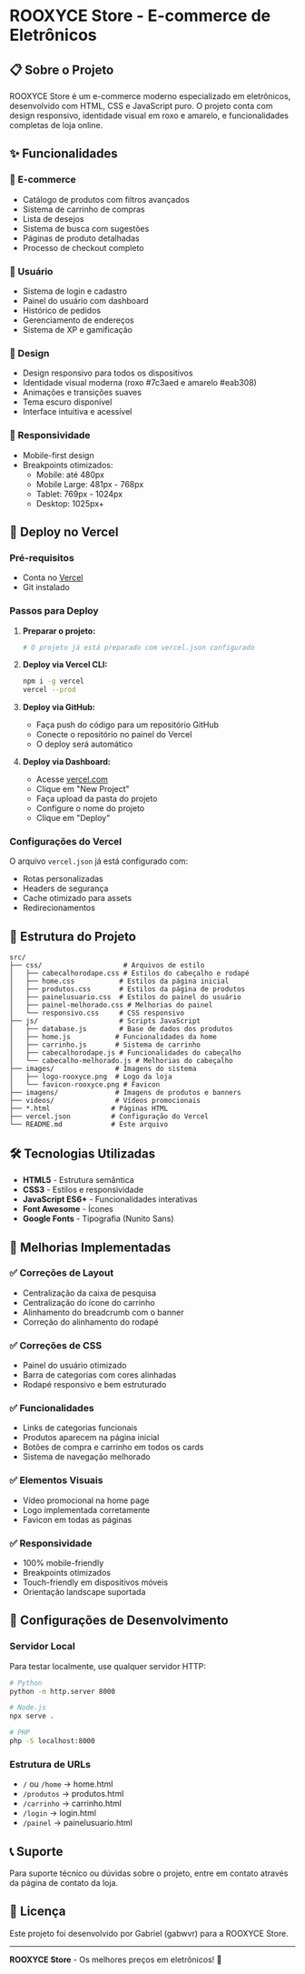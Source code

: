 # ROOXYCE Store - E-commerce de Eletrônicos

## 📋 Sobre o Projeto

ROOXYCE Store é um e-commerce moderno especializado em eletrônicos, desenvolvido com HTML, CSS e JavaScript puro. O projeto conta com design responsivo, identidade visual em roxo e amarelo, e funcionalidades completas de loja online.

## ✨ Funcionalidades

### 🛒 E-commerce
- Catálogo de produtos com filtros avançados
- Sistema de carrinho de compras
- Lista de desejos
- Sistema de busca com sugestões
- Páginas de produto detalhadas
- Processo de checkout completo

### 👤 Usuário
- Sistema de login e cadastro
- Painel do usuário com dashboard
- Histórico de pedidos
- Gerenciamento de endereços
- Sistema de XP e gamificação

### 🎨 Design
- Design responsivo para todos os dispositivos
- Identidade visual moderna (roxo #7c3aed e amarelo #eab308)
- Animações e transições suaves
- Tema escuro disponível
- Interface intuitiva e acessível

### 📱 Responsividade
- Mobile-first design
- Breakpoints otimizados:
  - Mobile: até 480px
  - Mobile Large: 481px - 768px
  - Tablet: 769px - 1024px
  - Desktop: 1025px+

## 🚀 Deploy no Vercel

### Pré-requisitos
- Conta no [Vercel](https://vercel.com)
- Git instalado

### Passos para Deploy

1. **Preparar o projeto:**
   ```bash
   # O projeto já está preparado com vercel.json configurado
   ```

2. **Deploy via Vercel CLI:**
   ```bash
   npm i -g vercel
   vercel --prod
   ```

3. **Deploy via GitHub:**
   - Faça push do código para um repositório GitHub
   - Conecte o repositório no painel do Vercel
   - O deploy será automático

4. **Deploy via Dashboard:**
   - Acesse [vercel.com](https://vercel.com)
   - Clique em "New Project"
   - Faça upload da pasta do projeto
   - Configure o nome do projeto
   - Clique em "Deploy"

### Configurações do Vercel

O arquivo `vercel.json` já está configurado com:
- Rotas personalizadas
- Headers de segurança
- Cache otimizado para assets
- Redirecionamentos

## 📁 Estrutura do Projeto

```
src/
├── css/                    # Arquivos de estilo
│   ├── cabecalhorodape.css # Estilos do cabeçalho e rodapé
│   ├── home.css           # Estilos da página inicial
│   ├── produtos.css       # Estilos da página de produtos
│   ├── painelusuario.css  # Estilos do painel do usuário
│   ├── painel-melhorado.css # Melhorias do painel
│   └── responsivo.css     # CSS responsivo
├── js/                    # Scripts JavaScript
│   ├── database.js        # Base de dados dos produtos
│   ├── home.js           # Funcionalidades da home
│   ├── carrinho.js       # Sistema de carrinho
│   ├── cabecalhorodape.js # Funcionalidades do cabeçalho
│   └── cabecalho-melhorado.js # Melhorias do cabeçalho
├── images/               # Imagens do sistema
│   ├── logo-rooxyce.png  # Logo da loja
│   └── favicon-rooxyce.png # Favicon
├── imagens/              # Imagens de produtos e banners
├── videos/               # Vídeos promocionais
├── *.html               # Páginas HTML
├── vercel.json          # Configuração do Vercel
└── README.md            # Este arquivo
```

## 🛠️ Tecnologias Utilizadas

- **HTML5** - Estrutura semântica
- **CSS3** - Estilos e responsividade
- **JavaScript ES6+** - Funcionalidades interativas
- **Font Awesome** - Ícones
- **Google Fonts** - Tipografia (Nunito Sans)

## 🎯 Melhorias Implementadas

### ✅ Correções de Layout
- Centralização da caixa de pesquisa
- Centralização do ícone do carrinho
- Alinhamento do breadcrumb com o banner
- Correção do alinhamento do rodapé

### ✅ Correções de CSS
- Painel do usuário otimizado
- Barra de categorias com cores alinhadas
- Rodapé responsivo e bem estruturado

### ✅ Funcionalidades
- Links de categorias funcionais
- Produtos aparecem na página inicial
- Botões de compra e carrinho em todos os cards
- Sistema de navegação melhorado

### ✅ Elementos Visuais
- Vídeo promocional na home page
- Logo implementada corretamente
- Favicon em todas as páginas

### ✅ Responsividade
- 100% mobile-friendly
- Breakpoints otimizados
- Touch-friendly em dispositivos móveis
- Orientação landscape suportada

## 🔧 Configurações de Desenvolvimento

### Servidor Local
Para testar localmente, use qualquer servidor HTTP:

```bash
# Python
python -m http.server 8000

# Node.js
npx serve .

# PHP
php -S localhost:8000
```

### Estrutura de URLs
- `/` ou `/home` → home.html
- `/produtos` → produtos.html
- `/carrinho` → carrinho.html
- `/login` → login.html
- `/painel` → painelusuario.html

## 📞 Suporte

Para suporte técnico ou dúvidas sobre o projeto, entre em contato através da página de contato da loja.

## 📄 Licença

Este projeto foi desenvolvido por Gabriel (gabwvr) para a ROOXYCE Store.

---

**ROOXYCE Store** - Os melhores preços em eletrônicos! 🚀

